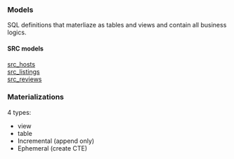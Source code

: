 ### Models
SQL definitions that materliaze as tables and views and contain all business logics.   

#### SRC models
[src_hosts](/Users/debolbac/Documents/GitHub/Data-Engineering/dbt/dbt-udemy-course/dbt-course-udemy/dbt_project/models/src/src_hosts.sql)    
[src_listings](/Users/debolbac/Documents/GitHub/Data-Engineering/dbt/dbt-udemy-course/dbt-course-udemy/dbt_project/models/src/src_listings.sql)    
[src_reviews](/Users/debolbac/Documents/GitHub/Data-Engineering/dbt/dbt-udemy-course/dbt-course-udemy/dbt_project/models/src/src_reviews.sql)   

### Materializations 
4 types:
* view
* table
* Incremental (append only)
* Ephemeral (create CTE)
